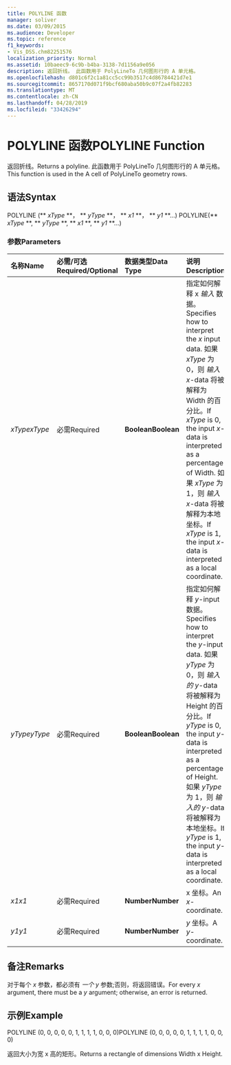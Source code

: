 ```yaml
---
title: POLYLINE 函数
manager: soliver
ms.date: 03/09/2015
ms.audience: Developer
ms.topic: reference
f1_keywords:
- Vis_DSS.chm82251576
localization_priority: Normal
ms.assetid: 10baeec9-6c9b-b4ba-3138-7d1156a9e056
description: 返回折线。 此函数用于 PolyLineTo 几何图形行的 A 单元格。
ms.openlocfilehash: d801c6f2c1a81cc5cc99b3517c4d86784421d7e1
ms.sourcegitcommit: 8657170d071f9bcf680aba50b9c07f2a4fb82283
ms.translationtype: MT
ms.contentlocale: zh-CN
ms.lasthandoff: 04/28/2019
ms.locfileid: "33426294"
---
```

# <a name="polyline-function"></a><span data-ttu-id="f00a6-104">POLYLINE 函数</span><span class="sxs-lookup"><span data-stu-id="f00a6-104">POLYLINE Function</span></span>

<span data-ttu-id="f00a6-105">返回折线。</span><span class="sxs-lookup"><span data-stu-id="f00a6-105">Returns a polyline.</span></span> <span data-ttu-id="f00a6-106">此函数用于 PolyLineTo 几何图形行的 A 单元格。</span><span class="sxs-lookup"><span data-stu-id="f00a6-106">This function is used in the A cell of PolyLineTo geometry rows.</span></span> 
  
## <a name="syntax"></a><span data-ttu-id="f00a6-107">语法</span><span class="sxs-lookup"><span data-stu-id="f00a6-107">Syntax</span></span>

<span data-ttu-id="f00a6-108">POLYLINE (\*\* *xType* \*\*， \*\* *yType* \*\*， \*\* *x1* \*\*， \*\* *y1* \*\*...) </span><span class="sxs-lookup"><span data-stu-id="f00a6-108">POLYLINE(\*\* *xType* \*\*, \*\* *yType* \*\*, \*\* *x1* \*\*, \*\* *y1* \*\*...)</span></span> 
  
### <a name="parameters"></a><span data-ttu-id="f00a6-109">参数</span><span class="sxs-lookup"><span data-stu-id="f00a6-109">Parameters</span></span>

|<span data-ttu-id="f00a6-110">**名称**</span><span class="sxs-lookup"><span data-stu-id="f00a6-110">**Name**</span></span>|<span data-ttu-id="f00a6-111">**必需/可选**</span><span class="sxs-lookup"><span data-stu-id="f00a6-111">**Required/Optional**</span></span>|<span data-ttu-id="f00a6-112">**数据类型**</span><span class="sxs-lookup"><span data-stu-id="f00a6-112">**Data Type**</span></span>|<span data-ttu-id="f00a6-113">**说明**</span><span class="sxs-lookup"><span data-stu-id="f00a6-113">**Description**</span></span>|
|:-----|:-----|:-----|:-----|
| <span data-ttu-id="f00a6-114">_xType_</span><span class="sxs-lookup"><span data-stu-id="f00a6-114">_xType_</span></span> <br/> |<span data-ttu-id="f00a6-115">必需</span><span class="sxs-lookup"><span data-stu-id="f00a6-115">Required</span></span>  <br/> |<span data-ttu-id="f00a6-116">**Boolean**</span><span class="sxs-lookup"><span data-stu-id="f00a6-116">**Boolean**</span></span> <br/> |<span data-ttu-id="f00a6-117">指定如何解释 x  _输入_ 数据。</span><span class="sxs-lookup"><span data-stu-id="f00a6-117">Specifies how to interpret the  _x_ input data.</span></span> <span data-ttu-id="f00a6-118">如果  _xType_ 为 0，则  _输入 x_-data 将被解释为 Width 的百分比。</span><span class="sxs-lookup"><span data-stu-id="f00a6-118">If  _xType_ is 0, the input  _x_-data is interpreted as a percentage of Width.</span></span> <span data-ttu-id="f00a6-119">如果  _xType_ 为 1，则  _输入 x_-data 将被解释为本地坐标。</span><span class="sxs-lookup"><span data-stu-id="f00a6-119">If  _xType_ is 1, the input  _x_-data is interpreted as a local coordinate.</span></span>  <br/> |
| <span data-ttu-id="f00a6-120">_yType_</span><span class="sxs-lookup"><span data-stu-id="f00a6-120">_yType_</span></span> <br/> |<span data-ttu-id="f00a6-121">必需</span><span class="sxs-lookup"><span data-stu-id="f00a6-121">Required</span></span>  <br/> |<span data-ttu-id="f00a6-122">**Boolean**</span><span class="sxs-lookup"><span data-stu-id="f00a6-122">**Boolean**</span></span> <br/> |<span data-ttu-id="f00a6-123">指定如何解释  _y_-input 数据。</span><span class="sxs-lookup"><span data-stu-id="f00a6-123">Specifies how to interpret the  _y_-input data.</span></span> <span data-ttu-id="f00a6-124">如果  _yType_ 为 0，则  _输入的 y_-data 将被解释为 Height 的百分比。</span><span class="sxs-lookup"><span data-stu-id="f00a6-124">If  _yType_ is 0, the input  _y_-data is interpreted as a percentage of Height.</span></span> <span data-ttu-id="f00a6-125">如果  _yType_ 为 1，则  _输入的 y_-data 将被解释为本地坐标。</span><span class="sxs-lookup"><span data-stu-id="f00a6-125">If  _yType_ is 1, the input  _y_-data is interpreted as a local coordinate.</span></span>  <br/> |
| <span data-ttu-id="f00a6-126">_x1_</span><span class="sxs-lookup"><span data-stu-id="f00a6-126">_x1_</span></span> <br/> |<span data-ttu-id="f00a6-127">必需</span><span class="sxs-lookup"><span data-stu-id="f00a6-127">Required</span></span>  <br/> |<span data-ttu-id="f00a6-128">**Number**</span><span class="sxs-lookup"><span data-stu-id="f00a6-128">**Number**</span></span> <br/> | <span data-ttu-id="f00a6-129">x 坐标。</span><span class="sxs-lookup"><span data-stu-id="f00a6-129">An  _x_-coordinate.</span></span>  <br/> |
| <span data-ttu-id="f00a6-130">_y1_</span><span class="sxs-lookup"><span data-stu-id="f00a6-130">_y1_</span></span> <br/> |<span data-ttu-id="f00a6-131">必需</span><span class="sxs-lookup"><span data-stu-id="f00a6-131">Required</span></span>  <br/> |<span data-ttu-id="f00a6-132">**Number**</span><span class="sxs-lookup"><span data-stu-id="f00a6-132">**Number**</span></span> <br/> |<span data-ttu-id="f00a6-133">_y_ 坐标。</span><span class="sxs-lookup"><span data-stu-id="f00a6-133">A  _y_-coordinate.</span></span>  <br/> |
   
## <a name="remarks"></a><span data-ttu-id="f00a6-134">备注</span><span class="sxs-lookup"><span data-stu-id="f00a6-134">Remarks</span></span>

<span data-ttu-id="f00a6-135">对于每个  *x*  参数，都必须有  *一个 y*  参数;否则，将返回错误。</span><span class="sxs-lookup"><span data-stu-id="f00a6-135">For every  *x*  argument, there must be a  *y*  argument; otherwise, an error is returned.</span></span> 
  
## <a name="example"></a><span data-ttu-id="f00a6-136">示例</span><span class="sxs-lookup"><span data-stu-id="f00a6-136">Example</span></span>

<span data-ttu-id="f00a6-137">POLYLINE (0, 0, 0, 0, 0, 1, 1, 1, 1, 0, 0, 0)</span><span class="sxs-lookup"><span data-stu-id="f00a6-137">POLYLINE (0, 0, 0, 0, 0, 1, 1, 1, 1, 0, 0, 0)</span></span> 
  
<span data-ttu-id="f00a6-138">返回大小为宽 x 高的矩形。</span><span class="sxs-lookup"><span data-stu-id="f00a6-138">Returns a rectangle of dimensions Width x Height.</span></span> 
  

